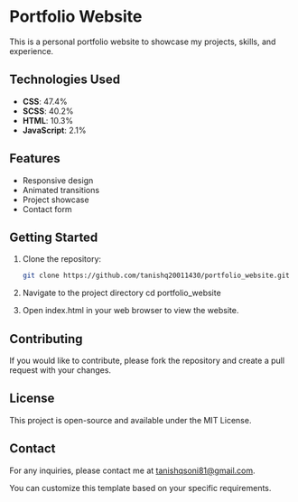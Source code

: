# Portfolio Website

This is a personal portfolio website to showcase my projects, skills, and experience.

## Technologies Used

- **CSS**: 47.4%
- **SCSS**: 40.2%
- **HTML**: 10.3%
- **JavaScript**: 2.1%

## Features

- Responsive design
- Animated transitions
- Project showcase
- Contact form

## Getting Started

1. Clone the repository:
   ```bash
   git clone https://github.com/tanishq20011430/portfolio_website.git
2. Navigate to the project directory
   cd portfolio_website

3. Open index.html in your web browser to view the website.

## Contributing
If you would like to contribute, please fork the repository and create a pull request with your changes.

## License
This project is open-source and available under the MIT License.

## Contact
For any inquiries, please contact me at tanishqsoni81@gmail.com.

You can customize this template based on your specific requirements.



